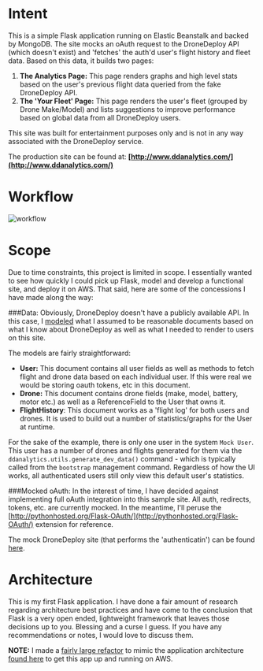# Intent
This is a simple Flask application running on Elastic Beanstalk and backed by MongoDB. The site mocks an oAuth request to the DroneDeploy API (which doesn't exist) and 'fetches' the auth'd user's flight history and fleet data. Based on this data, it builds two pages:

1. **The Analytics Page:** This page renders graphs and high level stats based on the user's previous flight data queried from the fake DroneDeploy API.
2. **The 'Your Fleet' Page:** This page renders the user's fleet (grouped by Drone Make/Model) and lists suggestions to improve performance based on global data from all DroneDeploy users.

This site was built for entertainment purposes only and is not in any way associated with the DroneDeploy service.

The production site can be found at: **[http://www.ddanalytics.com/](http://www.ddanalytics.com/)**

# Workflow
![workflow](http://f.cl.ly/items/393A0l1x3Q33220l0j1x/workflow.png)

# Scope
Due to time constraints, this project is limited in scope. I essentially wanted to see how quickly I could pick up Flask, model and develop a functional site, and deploy it on AWS. That said, here are some of the concessions I have made along the way:

###Data:
Obviously, DroneDeploy doesn't have a publicly available API. In this case, I [modeled](https://github.com/cooncesean/ddanalytics/blob/master/models.py) what I assumed to be reasonable documents based on what I know about DroneDeploy as well as what I needed to render to users on this site.

The models are fairly straightforward:

* **User:** This document contains all user fields as well as methods to fetch flight and drone data based on each individual user. If this were real we would be storing oauth tokens, etc in this document.
* **Drone:** This document contains drone fields (make, model, battery, motor etc.) as well as a ReferenceField to the User that owns it.
* **FlightHistory**: This document works as a 'flight log' for both users and drones. It is used to build out a number of statistics/graphs for the User at runtime.

For the sake of the example, there is only one user in the system `Mock User`. This user has a number of drones and flights generated for them via the `ddanalytics.utils.generate_dev_data()` command - which is typically called from the `bootstrap` management command. Regardless of how the UI works, all authenticated users still only view this default user's statistics.

###Mocked oAuth:
In the interest of time, I have decided against implementing full oAuth integration into this sample site. All auth, redirects, tokens, etc. are currently mocked. In the meantime, I'll peruse the [http://pythonhosted.org/Flask-OAuth/](http://pythonhosted.org/Flask-OAuth/) extension for reference.

The mock DroneDeploy site (that performs the 'authenticatin') can be found [here](https://github.com/cooncesean/mock_dronedeploy).

# Architecture
This is my first Flask application. I have done a fair amount of research regarding architecture best practices and have come to the conclusion that Flask is a very open ended, lightweight framework that leaves those decisions up to you. Blessing and a curse I guess. If you have any recommendations or notes, I would love to discuss them.

**NOTE:** I made a [fairly large refactor](https://github.com/cooncesean/ddanalytics/commit/65cc5ac00f83f2ce10a4082e7e44cc3bf427c2ed) to mimic the application architecture [found here](https://s3.amazonaws.com/jamessar-pycon-2013/shortflask.tar.gz) to get this app up and running on AWS.
